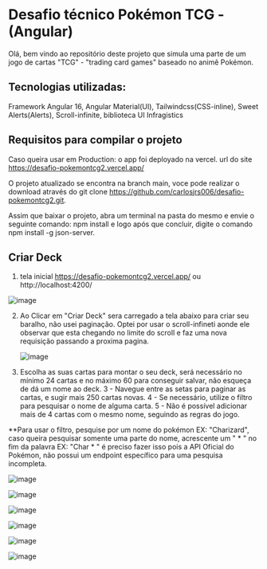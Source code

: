 # Desafio técnico Pokémon TCG - (Angular)

Olá, bem vindo ao repositório deste projeto que simula uma parte de um jogo de cartas "TCG" - "trading card games" baseado no animê Pokémon.

## Tecnologias utilizadas:

Framework Angular 16, Angular Material(UI), Tailwindcss(CSS-inline), Sweet Alerts(Alerts), Scroll-infinite, biblioteca UI Infragistics

## Requisitos para compilar o projeto

Caso queira usar em Production: o app foi deployado na vercel. url do site https://desafio-pokemontcg2.vercel.app/

O projeto atualizado se encontra na branch main, voce pode realizar o download através do git clone https://github.com/carlosjrs006/desafio-pokemontcg2.git.

Assim que baixar o projeto, abra um terminal na pasta do mesmo e envie o seguinte comando: npm install e logo após que concluir, digite o comando npm install -g json-server.

## Criar Deck

1. tela inicial https://desafio-pokemontcg2.vercel.app/ ou http://localhost:4200/

![image](https://github.com/carlosjrs006/desafio-pokemontcg2/assets/83041815/bd83ba58-87ca-457f-816e-77fd1ccde7ae)

2. Ao Clicar em "Criar Deck" sera carregado a tela abaixo para criar seu baralho, não usei paginação. Optei por usar o scroll-infineti aonde ele observar que esta chegando no limite do scroll e faz uma nova requisição passando a proxima pagina.

   ![image](https://github.com/carlosjrs006/desafio-pokemontcg2/assets/83041815/7730c4ae-d646-4c34-8f6e-f58b2df8e705)

3. Escolha as suas cartas para montar o seu deck, será necessário no mínimo 24 cartas e no máximo 60 para conseguir salvar, não esqueça de dá um nome ao deck. 3 - Navegue entre as setas para paginar as cartas, e sugir mais 250 cartas novas. 4 - Se necessário, utilize o filtro para pesquisar o nome de alguma carta. 5 - Não é possível adicionar mais de 4 cartas com o mesmo nome, seguindo as regras do jogo.

**Para usar o filtro, pesquise por um nome do pokémon EX: "Charizard", caso queira pesquisar somente uma parte do nome, acrescente um " * " no fim da palavra EX: "Char * " é preciso fazer isso pois a API Oficial do Pokémon, não possui um endpoint específico para uma pesquisa incompleta.

![image](https://github.com/carlosjrs006/desafio-pokemontcg2/assets/83041815/100e61af-c90a-4541-ba43-1f86ff45599a)

![image](https://github.com/carlosjrs006/desafio-pokemontcg2/assets/83041815/02face84-90ef-4460-bacc-43623ff0608c)

![image](https://github.com/carlosjrs006/desafio-pokemontcg2/assets/83041815/5b9908fe-af89-4521-bee1-742508f2845f)

![image](https://github.com/carlosjrs006/desafio-pokemontcg2/assets/83041815/373f8971-94c9-45de-9660-256229177816)

![image](https://github.com/carlosjrs006/desafio-pokemontcg2/assets/83041815/b6df3f8f-602d-4531-b550-daf7099990cc)

![image](https://github.com/carlosjrs006/desafio-pokemontcg2/assets/83041815/76893211-dd46-4e5d-a947-b0a11247e838)




